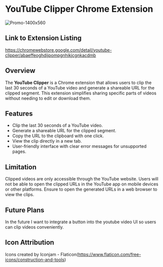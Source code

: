 # YouTube Clipper Chrome Extension

![Promo-1400x560](https://github.com/user-attachments/assets/a74de880-d818-4c23-870f-9ec3cd117b82)

## Link to Extension Listing

https://chromewebstore.google.com/detail/youtube-clipper/abaeffeoghdijpompgnhikjcgnkacdmb

## Overview

The **YouTube Clipper** is a Chrome extension that allows users to clip the last 30 seconds of a YouTube video and generate a shareable URL for the clipped segment. This extension simplifies sharing specific parts of videos without needing to edit or download them.


## Features

- Clip the last 30 seconds of a YouTube video.
- Generate a shareable URL for the clipped segment.
- Copy the URL to the clipboard with one click.
- View the clip directly in a new tab.
- User-friendly interface with clear error messages for unsupported pages.

## Limitation

Clipped videos are only accessible through the YouTube website. Users will not be able to open the clipped URLs in the YouTube app on mobile devices or other platforms. Ensure to open the generated URLs in a web browser to view the clips.

## Future Plans

In the future I want to integrate a button into the youtube video UI so users can clip videos conveniently.

## Icon Attribution
Icons created by Iconjam - Flaticon(https://www.flaticon.com/free-icons/construction-and-tools)
